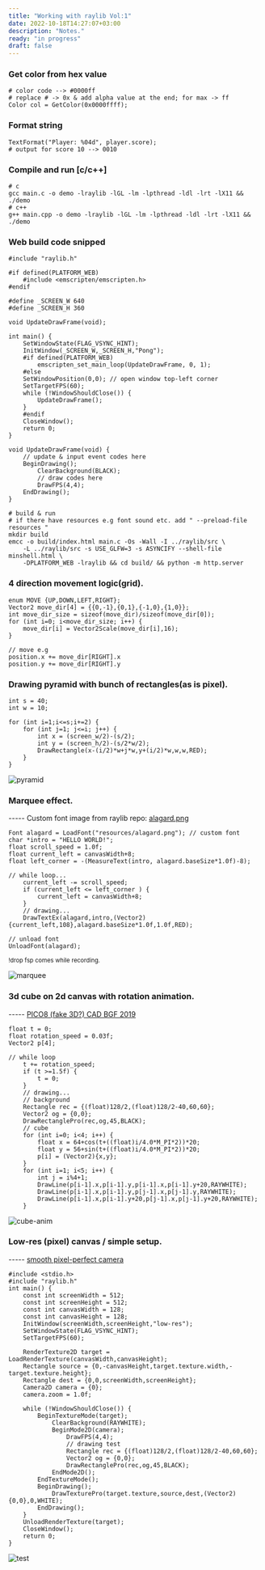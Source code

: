 ```yaml
---
title: "Working with raylib Vol:1"
date: 2022-10-18T14:27:07+03:00
description: "Notes."
ready: "in progress"
draft: false
---
```


### Get color from hex value

```text
# color code --> #0000ff
# replace # -> 0x & add alpha value at the end; for max -> ff
Color col = GetColor(0x0000ffff);
```

### Format string

```text
TextFormat("Player: %04d", player.score);
# output for score 10 --> 0010
```

### Compile and run [c/c++]

```text
# c
gcc main.c -o demo -lraylib -lGL -lm -lpthread -ldl -lrt -lX11 && ./demo
# c++
g++ main.cpp -o demo -lraylib -lGL -lm -lpthread -ldl -lrt -lX11 && ./demo
```

### Web build code snipped

```text
#include "raylib.h"

#if defined(PLATFORM_WEB)
    #include <emscripten/emscripten.h>
#endif

#define _SCREEN_W 640
#define _SCREEN_H 360

void UpdateDrawFrame(void);

int main() {
    SetWindowState(FLAG_VSYNC_HINT);
    InitWindow(_SCREEN_W,_SCREEN_H,"Pong");
    #if defined(PLATFORM_WEB)
        emscripten_set_main_loop(UpdateDrawFrame, 0, 1);
    #else
    SetWindowPosition(0,0); // open window top-left corner
    SetTargetFPS(60);
    while (!WindowShouldClose()) {
        UpdateDrawFrame();
    }
    #endif
    CloseWindow();
    return 0;
}

void UpdateDrawFrame(void) {
    // update & input event codes here
    BeginDrawing();
        ClearBackground(BLACK);
        // draw codes here
        DrawFPS(4,4);
    EndDrawing();
}
```

```text
# build & run
# if there have resources e.g font sound etc. add " --preload-file resources "
mkdir build
emcc -o build/index.html main.c -Os -Wall -I ../raylib/src \
    -L ../raylib/src -s USE_GLFW=3 -s ASYNCIFY --shell-file minshell.html \
    -DPLATFORM_WEB -lraylib && cd build/ && python -m http.server
```


### 4 direction movement logic(grid).

```text
enum MOVE {UP,DOWN,LEFT,RIGHT};
Vector2 move_dir[4] = {{0,-1},{0,1},{-1,0},{1,0}};
int move_dir_size = sizeof(move_dir)/sizeof(move_dir[0]);
for (int i=0; i<move_dir_size; i++) {
    move_dir[i] = Vector2Scale(move_dir[i],16);
}

// move e.g
position.x += move_dir[RIGHT].x
position.y += move_dir[RIGHT].y
```

### Drawing pyramid with bunch of rectangles(as is pixel).

```text
int s = 40;
int w = 10;

for (int i=1;i<=s;i+=2) {
    for (int j=1; j<=i; j++) {
        int x = (screen_w/2)-(s/2);
        int y = (screen_h/2)-(s/2*w/2);
        DrawRectangle(x-(i/2)*w+j*w,y+(i/2)*w,w,w,RED);
    }
}
```
![pyramid](/images/mixed-log/pyramid.png "140")

### Marquee effect.

----- Custom font image from raylib repo: [alagard.png](https://github.com/raysan5/raylib/blob/0abba4dc1854e71f58b252e840058178ea845e25/examples/text/resources/fonts/alagard.png)
```text
Font alagard = LoadFont("resources/alagard.png"); // custom font
char *intro = "HELLO WORLD!";
float scroll_speed = 1.0f;
float current_left = canvasWidth+8;
float left_corner = -(MeasureText(intro, alagard.baseSize*1.0f)-8);

// while loop...
    current_left -= scroll_speed;
    if (current_left <= left_corner ) {
        current_left = canvasWidth+8;
    }
    // drawing...
    DrawTextEx(alagard,intro,(Vector2){current_left,108},alagard.baseSize*1.0f,1.0f,RED);

// unload font
UnloadFont(alagard);
```
<small>!drop fsp comes while recording.</small>

![marquee](/images/mixed-log/marquee.gif "140")

### 3d cube on 2d canvas with rotation animation.

----- [PICO8 (fake 3D?) CAD BGF 2019](https://www.youtube.com/watch?v=HIFhRacJXPY)

```text
float t = 0;
float rotation_speed = 0.03f;
Vector2 p[4];

// while loop
    t += rotation_speed;
    if (t >=1.5f) {
        t = 0;
    }
    // drawing...
    // background
    Rectangle rec = {(float)128/2,(float)128/2-40,60,60};
    Vector2 og = {0,0};
    DrawRectanglePro(rec,og,45,BLACK);
    // cube
    for (int i=0; i<4; i++) {
        float x = 64+cos(t+((float)i/4.0*M_PI*2))*20;
        float y = 56+sin(t+((float)i/4.0*M_PI*2))*20;
        p[i] = (Vector2){x,y};
    }
    for (int i=1; i<5; i++) {
        int j = i%4+1;
        DrawLine(p[i-1].x,p[i-1].y,p[i-1].x,p[i-1].y+20,RAYWHITE);
        DrawLine(p[i-1].x,p[i-1].y,p[j-1].x,p[j-1].y,RAYWHITE);
        DrawLine(p[i-1].x,p[i-1].y+20,p[j-1].x,p[j-1].y+20,RAYWHITE);
    }
```

![cube-anim](/images/mixed-log/cube-anim.gif "140")

### Low-res (pixel) canvas / simple setup.

----- [smooth pixel-perfect camera](https://www.raylib.com/examples/core/loader.html?name=core_smooth_pixelperfect)

```text
#include <stdio.h>
#include "raylib.h"
int main() {
    const int screenWidth = 512;
    const int screenHeight = 512;
    const int canvasWidth = 128;
    const int canvasHeight = 128;
    InitWindow(screenWidth,screenHeight,"low-res");
    SetWindowState(FLAG_VSYNC_HINT);
    SetTargetFPS(60);

    RenderTexture2D target = LoadRenderTexture(canvasWidth,canvasHeight);
    Rectangle source = {0,-canvasHeight,target.texture.width,-target.texture.height};
    Rectangle dest = {0,0,screenWidth,screenHeight};
    Camera2D camera = {0};
    camera.zoom = 1.0f;

    while (!WindowShouldClose()) {
        BeginTextureMode(target);
            ClearBackground(RAYWHITE);
            BeginMode2D(camera);
                DrawFPS(4,4);
                // drawing test
                Rectangle rec = {(float)128/2,(float)128/2-40,60,60};
                Vector2 og = {0,0};
                DrawRectanglePro(rec,og,45,BLACK);
            EndMode2D();
        EndTextureMode();
        BeginDrawing();
            DrawTexturePro(target.texture,source,dest,(Vector2){0,0},0,WHITE);
        EndDrawing();
    }
    UnloadRenderTexture(target);
    CloseWindow();
    return 0;
}
```

![test](/images/mixed-log/low-res_rectangle.png "140")
